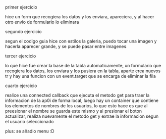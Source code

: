 primer ejercicio

hice un form que recogiera los datos y los enviara, apareciera, y al hacer otro envio de formulario lo eliminara

segundo ejercicio

segun el codigo guia hice con estilos la galeria, puedo tocar una imagen y hacerla aparecer grande, y se puede pasar entre imagenes

tercer ejercicio

lo que hice fue crear la base de la tabla automaticamente, un formulario que recogiera los datos, los enviara y los pusiera en la tabla, aparte crea nuevos tr y hay una funcion con un event.target que se encarga de eliminar la fila

cuarto ejercicio

realice una connected callback que ejecuta el metodo get para traer la informacion de la ap0i de forma local, luego hay un container que contiene los elementos de nombres de los usuarios, lo que esto hace es que al preesionar el nombre se guarda este mismo y al presionar el boton actualizar, realiza nuevamente el metodo get y extrae la informacion segun el usuario seleccionado

plus: se añadio menu :D